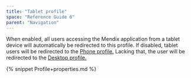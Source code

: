 ```yaml
---
title: "Tablet profile"
space: "Reference Guide 6"
parent: "Navigation"
---
```

When enabled, all users accessing the Mendix application from a tablet device will automatically be redirected to this profile. If disabled, tablet users will be redirected to the [Phone profile.](Phone+profile) Lacking that, the user will be redirected to the [Desktop profile.](Desktop+profile) 

{% snippet Profile+properties.md %}
